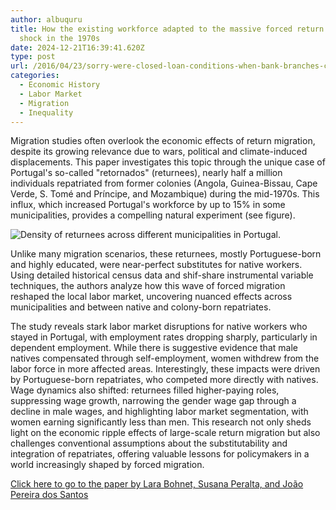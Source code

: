 ```yaml
---
author: albuquru
title: How the existing workforce adapted to the massive forced return migration
  shock in the 1970s
date: 2024-12-21T16:39:41.620Z
type: post
url: /2016/04/23/sorry-were-closed-loan-conditions-when-bank-branches-close-and-firms-transfer-to-another-bank/
categories:
  - Economic History
  - Labor Market
  - Migration
  - Inequality
---
```

Migration studies often overlook the economic effects of return migration, despite its growing relevance due to wars, political and climate-induced displacements. This paper investigates this topic through the unique case of Portugal's so-called "retornados" (returnees), nearly half a million individuals repatriated from former colonies (Angola, Guinea-Bissau, Cape Verde, S. Tomé and Príncipe, and Mozambique) during the mid-1970s. This influx, which increased Portugal's workforce by up to 15% in some municipalities, provides a compelling natural experiment (see figure). 

![Density of returnees across different municipalities in Portugal.](https://ucarecdn.com/c793b92c-339c-40b6-9002-8ed0c5b9fb51/)

Unlike many migration scenarios, these returnees, mostly Portuguese-born and highly educated, were near-perfect substitutes for native workers. Using detailed historical census data and shif-share instrumental variable techniques, the authors analyze how this wave of forced migration reshaped the local labor market, uncovering nuanced effects across municipalities and between native and colony-born repatriates. 

The study reveals stark labor market disruptions for native workers who stayed in Portugal, with employment rates dropping sharply, particularly in dependent employment. While there is suggestive evidence that male natives compensated through self-employment, women withdrew from the labor force in more affected areas. Interestingly, these impacts were driven by Portuguese-born repatriates, who competed more directly with natives. Wage dynamics also shifted: returnees filled higher-paying roles, suppressing wage growth, narrowing the gender wage gap through a decline in male wages, and highlighting labor market segmentation, with women earning significantly less than men. This research not only sheds light on the economic ripple effects of large-scale return migration but also challenges conventional assumptions about the substitutability and integration of repatriates, offering valuable lessons for policymakers in a world increasingly shaped by forced migration.

[Click here to go to the paper by Lara Bohnet, Susana Peralta, and João Pereira dos Santos](https://www.sciencedirect.com/science/article/pii/S001429212400254X)
